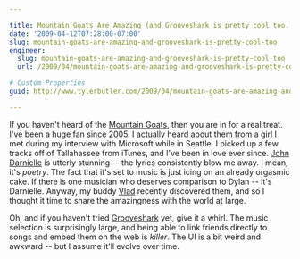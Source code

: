 ```yaml
---

title: Mountain Goats Are Amazing (and Grooveshark is pretty cool too...)
date: '2009-04-12T07:28:00-07:00'
slug: mountain-goats-are-amazing-and-grooveshark-is-pretty-cool-too
engineer:
  slug: mountain-goats-are-amazing-and-grooveshark-is-pretty-cool-too
  url: /2009/04/mountain-goats-are-amazing-and-grooveshark-is-pretty-cool-too/

# Custom Properties
guid: http://www.tylerbutler.com/2009/04/mountain-goats-are-amazing-and-grooveshark-is-pretty-cool-too/

---
```


If you haven't heard of the [Mountain Goats][1], then you are in for a real
treat. I've been a huge fan since 2005. I actually heard about them from a
girl I met during my interview with Microsoft while in Seattle. I picked up a
few tracks off of Tallahassee from iTunes, and I've been in love ever since.
[John Darnielle][2] is utterly stunning -- the lyrics consistently blow me
away. I mean, it's _poetry_. The fact that it's set to music is just icing on
an already orgasmic cake. If there is one musician who deserves comparison to
Dylan -- it's Darnielle. Anyway, my buddy [Vlad][3] recently discovered them,
and so I thought it time to share the amazingness with the world at large.

Oh, and if you haven't tried [Grooveshark][4] yet, give it a whirl. The music
selection is surprisingly large, and being able to link friends directly to
songs and embed them on the web is _killer_. The UI is a bit weird and awkward
-- but I assume it'll evolve over time.

   [1]: http://www.mountain-goats.com
   [2]: http://en.wikipedia.org/wiki/John_Darnielle
   [3]: http://twitter.com/vandrijevik
   [4]: http://www.grooveshark.com
